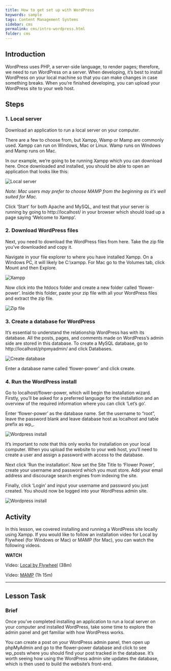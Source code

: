 ```yaml
---
title: How to get set up with WordPress
keywords: sample
tags: Content Management Systems
sidebar: cms
permalink: cms/intro-wordpress.html
folder: cms
---
```


## Introduction

WordPress uses PHP, a server-side language, to render pages; therefore, we need to run WordPress on a server. When developing, it’s best to install WordPress on your local machine so that you can make changes in case something breaks. When you’re finished developing, you can upload your WordPress site to your web host.

## Steps

### 1. Local server

Download an application to run a local server on your computer.

There are a few to choose from, but Xampp, Wamp or Mamp are commonly used. Xampp can run on Windows, Mac or Linux. Wamp runs on Windows and Mamp runs on Mac.

In our example, we’re going to be running Xampp which you can download here. Once downloaded and installed, you should be able to open an application that looks like this:

![Local server](../images/cms/1-2-localserver.jpg)

_Note: Mac users may prefer to choose MAMP from the beginning as it’s well suited for Mac._

Click ‘Start’ for both Apache and MySQL, and test that your server is running by going to http://localhost/ in your browser which should load up a page saying ‘Welcome to Xampp’.

### 2. Download WordPress files

Next, you need to download the WordPress files from here. Take the zip file you’ve downloaded and copy it.

Navigate in your file explorer to where you have installed Xampp. On a Windows PC, it will likely be C:\xampp. For Mac go to the Volumes tab, click Mount and then Explore.

![Xampp](../images/cms/1-2-download.jpg)

Now click into the htdocs folder and create a new folder called ‘flower-power’. Inside this folder, paste your zip file with all your WordPress files and extract the zip file.

![Zip file](../images/cms/1-2-download2.jpg)

### 3. Create a database for WordPress

It’s essential to understand the relationship WordPress has with its database. All the posts, pages, and comments made on WordPress’s admin side are stored in this database. To create a MySQL database, go to http://localhost/phpmyadmin/ and click Databases.

![Create database](../images/cms/1-2-createdatabase.jpg)

Enter a database name called ‘flower-power’ and click create.

### 4. Run the WordPress install

Go to localhost/flower-power, which will begin the installation wizard. Firstly, you’ll be asked for a preferred language for the installation and an overview of the required information where you can click ‘Let’s go’.

Enter ‘flower-power’ as the database name. Set the username to “root”, leave the password blank and leave database host as localhost and table prefix as wp\_.

![Wordpress install](../images/cms/1-2-wordpressinstall.jpg)

It’s important to note that this only works for installation on your local computer. When you upload the website to your web host, you’ll need to create a user and assign a password with access to the database.

Next click ‘Run the installation’. Now set the Site Title to ‘Flower Power’, create your username and password which you must store. Add your email address and discourage search engines from indexing the site.

Finally, click ‘Login’ and input your username and password you just created. You should now be logged into your WordPress admin site.

![Wordpress install](../images/cms/1-2-final.jpg)

## Activity

In this lesson, we covered installing and running a WordPress site locally using Xampp. If you would like to follow an installation video for Local by Flywheel (for Windows or Mac) or MAMP (for Mac), you can watch the following videos.

**WATCH**

Video: [Local by Flywheel](https://www.linkedin.com/learning/installing-and-running-wordpress-local-by-flywheel/wordpress-on-your-computer-with-local-by-flywheel?u=43268076) (38m)

Video: [MAMP](https://www.linkedin.com/learning/installing-and-running-wordpress-mamp-3/hosting-wordpress-on-your-mac-with-mamp?u=43268076) (1h 15m)

<hr>

## Lesson Task

### Brief

Once you’ve completed installing an application to run a local server on your computer and installed WordPress, take some time to explore the admin panel and get familiar with how WordPress works.

You can create a post on your WordPress admin panel, then open up phpMyAdmin and go to the flower-power database and click to see wp_posts where you should find your post tracked in the database. It’s worth seeing how using the WordPress admin site updates the database, which is then used to build the website’s front-end.
